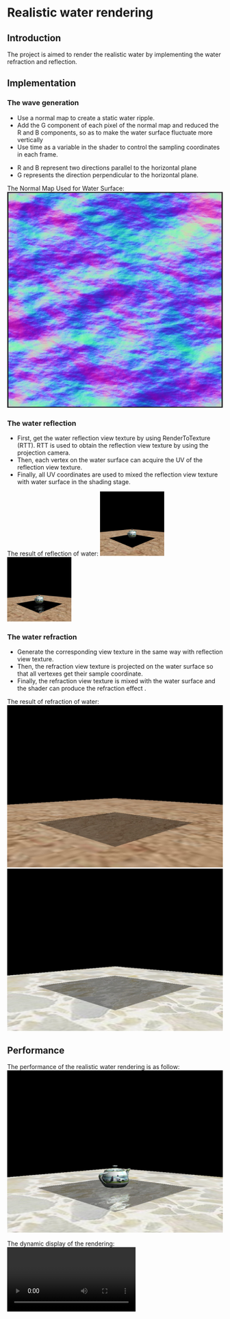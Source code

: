 # Realistic water rendering

## Introduction

The project is aimed to render the realistic water by implementing the water refraction and reflection.

## Implementation
### The wave generation
* Use a normal map to create a static water ripple.
* Add the G component of each pixel of the normal map and reduced the R and B components, so as to make the water surface fluctuate more vertically
* Use time as a variable in the shader to control the sampling coordinates in each frame.

- R and B represent two directions parallel to the horizontal plane
- G represents the direction perpendicular to the horizontal plane.

The Normal Map Used for Water Surface:
![](https://github.com/JiaoZhang-Amanda/Realistic-water-rendering/raw/master/Project%20Photos/The%20normal%20map.jpg)

### The water reflection
* First, get the water reflection view texture by using RenderToTexture (RTT). RTT is used to obtain the reflection view texture by using the projection camera.
* Then, each vertex on the water surface can acquire the UV of the reflection view texture.
* Finally, all UV coordinates are used to mixed the reflection view texture with water surface in the shading stage.

The result of reflection of water:
<img width="150" height="150" src="https://github.com/JiaoZhang-Amanda/Realistic-water-rendering/raw/master/Project%20Photos/Original.jpg"/>
<img width="150" height="150" src="https://github.com/JiaoZhang-Amanda/Realistic-water-rendering/raw/master/Project%20Photos/Reflection.jpg"/>

### The water refraction
* Generate the corresponding view texture in the same way with reflection view texture.
* Then, the refraction view texture is projected on the water surface so that all vertexes get their sample coordinate.
* Finally, the refraction view texture is mixed with the water surface and the shader can produce the refraction effect .

The result of refraction of water:
![](https://github.com/JiaoZhang-Amanda/Realistic-water-rendering/raw/master/Project%20Photos/Water%20with%20Refraction1.jpg "with refraction")
![](https://github.com/JiaoZhang-Amanda/Realistic-water-rendering/raw/master/Project%20Photos/Water%20with%20Refraction2.jpg "with refraction")

## Performance
The performance of the realistic water rendering is as follow:
![](https://github.com/JiaoZhang-Amanda/Realistic-water-rendering/raw/master/Project%20Photos/Result%20of%20Realistic%20water%20rendering.jpg "Perfomance")

The dynamic display of the rendering:
![](https://github.com/JiaoZhang-Amanda/Realistic-water-rendering/raw/master/Realistic%20water%20rendering.mp4)
